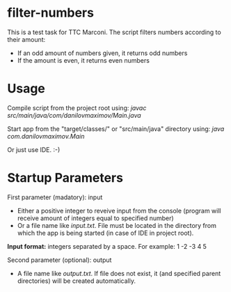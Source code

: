 # filter-numbers
This is a test task for TTC Marconi. The script filters numbers according to their amount:
- If an odd amount of numbers given, it returns odd numbers
- If the amount is even, it returns even numbers

# Usage
Compile script from the project root using: _javac src/main/java/com/danilovmaximov/Main.java_

Start app from the "target/classes/" or "src/main/java" directory using: _java com.danilovmaximov.Main_

Or just use IDE. :-)

# Startup Parameters

First parameter (madatory): input
  - Either a positive integer to reveive input from the console (program will receive amount of integers equal to specified number)
  - Or a file name like _input.txt_. File must be located in the directory from which the app is being started (in case of IDE in project root).
 
**Input format:** integers separated by a space. For example: 1 -2 -3 4 5

Second parameter (optional): output
  - A file name like _output.txt_. If file does not exist, it (and specified parent directories) will be created automatically.
